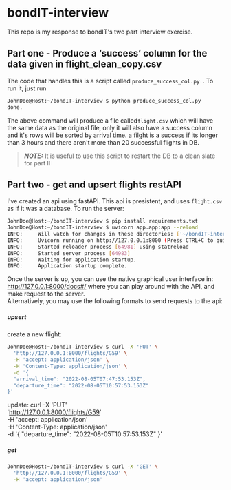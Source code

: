 # bondIT-interview

This repo is my response to bondIT's two part interview exercise.

## Part one - Produce a ‘success’ column for the data given in flight_clean_copy.csv
The code that handles this is a script called ```produce_success_col.py ```. To run it, just run
```sh
JohnDoe@Host:~/bondIT-interview $ python produce_success_col.py
done.
```
The above command will produce a file called```flight.csv``` which will have the same data as the original file, only it will also have a success column and it's rows will be sorted by arrival time. a filght is a success if its longer than 3 hours and there aren't  more than 20 successful flights in DB.

> **_NOTE:_**  It is useful to use this script to restart the DB to a clean slate for part II

## Part two - get and upsert flights restAPI
I've created an api using fastAPI. This api is presistent, and uses ```flight.csv``` as if it was a database. To run the server:
```bash
JohnDoe@Host:~/bondIT-interview $ pip install requirements.txt
JohnDoe@Host:~/bondIT-interview $ uvicorn app.app:app --reload
INFO:     Will watch for changes in these directories: ['~/bondIT-interview']
INFO:     Uvicorn running on http://127.0.0.1:8000 (Press CTRL+C to quit)
INFO:     Started reloader process [64981] using statreload
INFO:     Started server process [64983]
INFO:     Waiting for application startup.
INFO:     Application startup complete.
```
Once the server is up, you can use the native graphical user interface in: http://127.0.0.1:8000/docs#/
where you can play around with the API, and make request to the server.
<br>
Alternatively, you may use the following formats to send requests to the api:
##### upsert
create a new flight:
```sh
JohnDoe@Host:~/bondIT-interview $ curl -X 'PUT' \
  'http://127.0.0.1:8000/flights/G59' \
  -H 'accept: application/json' \
  -H 'Content-Type: application/json' \
  -d '{
  "arrival_time": "2022-08-05T07:47:53.153Z",
  "departure_time": "2022-08-05T10:57:53.153Z"
}'
```
update:
curl -X 'PUT' \
  'http://127.0.0.1:8000/flights/G59' \
  -H 'accept: application/json' \
  -H 'Content-Type: application/json' \
  -d '{
  "departure_time": "2022-08-05T10:57:53.153Z"
}'

##### get
```sh
JohnDoe@Host:~/bondIT-interview $ curl -X 'GET' \
  'http://127.0.0.1:8000/flights/G59' \
  -H 'accept: application/json'
```